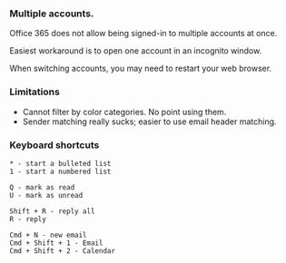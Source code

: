 ### Multiple accounts.

Office 365 does not allow being signed-in to multiple accounts at once.

Easiest workaround is to open one account in an incognito window.

When switching accounts, you may need to restart your web browser.


### Limitations

* Cannot filter by color categories. No point using them.
* Sender matching really sucks; easier to use email header matching.


### Keyboard shortcuts

```
* - start a bulleted list
1 - start a numbered list

Q - mark as read
U - mark as unread

Shift + R - reply all
R - reply

Cmd + N - new email
Cmd + Shift + 1 - Email
Cmd + Shift + 2 - Calendar
```
